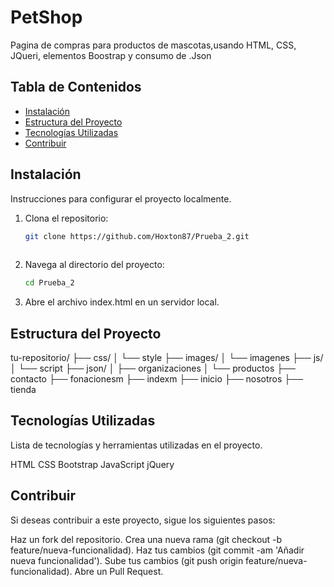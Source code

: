 # PetShop

Pagina de compras para productos de mascotas,usando HTML, CSS, JQueri, elementos Boostrap y consumo de .Json

## Tabla de Contenidos

- [Instalación](#instalación)
- [Estructura del Proyecto](#estructura-del-proyecto)
- [Tecnologías Utilizadas](#tecnologías-utilizadas)
- [Contribuir](#contribuir)


## Instalación

Instrucciones para configurar el proyecto localmente.

1. Clona el repositorio:
   ```bash
   git clone https://github.com/Hoxton87/Prueba_2.git
  

2. Navega al directorio del proyecto:
   ```bash
   cd Prueba_2
3. Abre el archivo index.html en un servidor local.

## Estructura del Proyecto

   tu-repositorio/
  ├── css/
  │   └── style
  ├── images/
  │   └── imagenes
  ├── js/
  │   └── script
  ├── json/
  │   ├── organizaciones
  │   └── productos
  ├── contacto
  ├── fonacionesm
  ├── indexm
  ├── inicio
  ├── nosotros
  ├── tienda


## Tecnologías Utilizadas
Lista de tecnologías y herramientas utilizadas en el proyecto.

HTML
CSS
Bootstrap
JavaScript
jQuery


## Contribuir
Si deseas contribuir a este proyecto, sigue los siguientes pasos:

Haz un fork del repositorio.
Crea una nueva rama (git checkout -b feature/nueva-funcionalidad).
Haz tus cambios (git commit -am 'Añadir nueva funcionalidad').
Sube tus cambios (git push origin feature/nueva-funcionalidad).
Abre un Pull Request.




